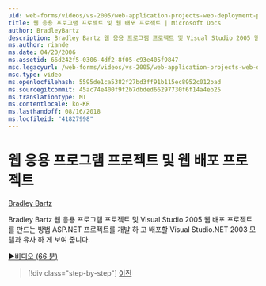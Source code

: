 ```yaml
---
uid: web-forms/videos/vs-2005/web-application-projects-web-deployment-projects
title: 웹 응용 프로그램 프로젝트 및 웹 배포 프로젝트 | Microsoft Docs
author: BradleyBartz
description: Bradley Bartz 웹 응용 프로그램 프로젝트 및 Visual Studio 2005 웹 배포 프로젝트를 개발 하 고 배포할 ASP.NET 프로젝트 simila 확인 하는 방법을 표시 하는 중...
ms.author: riande
ms.date: 04/20/2006
ms.assetid: 66d242f5-0306-4df2-8f05-c93e405f9847
msc.legacyurl: /web-forms/videos/vs-2005/web-application-projects-web-deployment-projects
msc.type: video
ms.openlocfilehash: 5595de1ca5382f27bd3ff91b115ec8952c012bad
ms.sourcegitcommit: 45ac74e400f9f2b7dbded66297730f6f14a4eb25
ms.translationtype: MT
ms.contentlocale: ko-KR
ms.lasthandoff: 08/16/2018
ms.locfileid: "41827998"
---
```

<a name="web-application-projects--web-deployment-projects"></a>웹 응용 프로그램 프로젝트 및 웹 배포 프로젝트
====================
[Bradley Bartz](https://github.com/BradleyBartz)

Bradley Bartz 웹 응용 프로그램 프로젝트 및 Visual Studio 2005 웹 배포 프로젝트를 만드는 방법 ASP.NET 프로젝트를 개발 하 고 배포할 Visual Studio.NET 2003 모델과 유사 하 게 보여 줍니다.

[&#9654;비디오 (66 분)](https://channel9.msdn.com/Blogs/ASP-NET-Site-Videos/web-application-projects-web-deployment-projects)

> [!div class="step-by-step"]
> [이전](web-deployment-projects.md)
